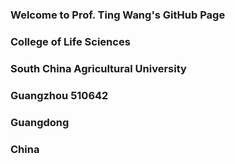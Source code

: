 







### Welcome to Prof. Ting Wang's GitHub Page
### College of Life Sciences
### South China Agricultural University
### Guangzhou 510642
### Guangdong
### China 



